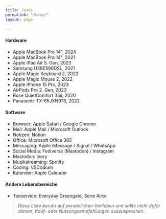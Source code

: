 ```yaml
---
title: /uses
permalink: "/uses/"
layout: page

---
```

#### Hardware
- Apple MacBook Pro 14", 2024
- Apple MacBook Pro 14", 2021
- Apple iPad Air 5. Gen, 2023
- Samsung U28E590DSL, 2021
- Apple Magic Keyboard 2, 2022
- Apple Magic Mouse 2, 2022
- Apple iPhone 15 Pro, 2023
- AirPods Pro 2. Gen, 2023
- Bose QuietComfort 35ii, 2020
- Panasonic TX-65JXN978, 2022

#### Software
- Browser: Apple Safari / Google Chrome
- Mail: Apple Mail / Microsoft Outlook
- Notizen: Notion
- Office: Microsoft Office 365
- Messaging: Apple iMessage / Signal / WhatsApp
- Social Media: Fediverse (Mastodon) / Instagram
- Mastodon: Ivory
- Musikstreaming: Spotify
- Coding: VSCodium
- Kalender: Apple Calender

#### Andere Lebensbereiche
- Teeservice: Everyday Greengate, Serie Alice


> *Diese Liste beruht auf persönlichen Vorlieben und sollte nicht dafür dienen, Kauf- oder Nutzungsempfehlungen auszusprechen.*